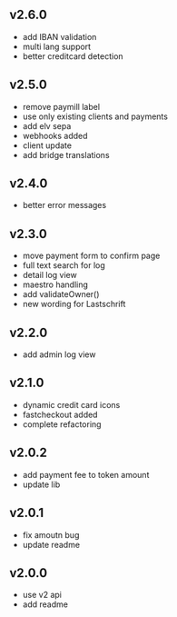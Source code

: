 ## v2.6.0
 * add IBAN validation
 * multi lang support
 * better creditcard detection

## v2.5.0
 * remove paymill label
 * use only existing clients and payments
 * add elv sepa
 * webhooks added
 * client update
 * add bridge translations

## v2.4.0
 * better error messages

## v2.3.0
 * move payment form to confirm page
 * full text search for log
 * detail log view
 * maestro handling
 * add validateOwner()
 * new wording for Lastschrift

## v2.2.0
 * add admin log view

## v2.1.0
 * dynamic credit card icons
 * fastcheckout added
 * complete refactoring

## v2.0.2
 * add payment fee to token amount
 * update lib

## v2.0.1
 * fix amoutn bug
 * update readme

## v2.0.0
 * use v2 api
 * add readme